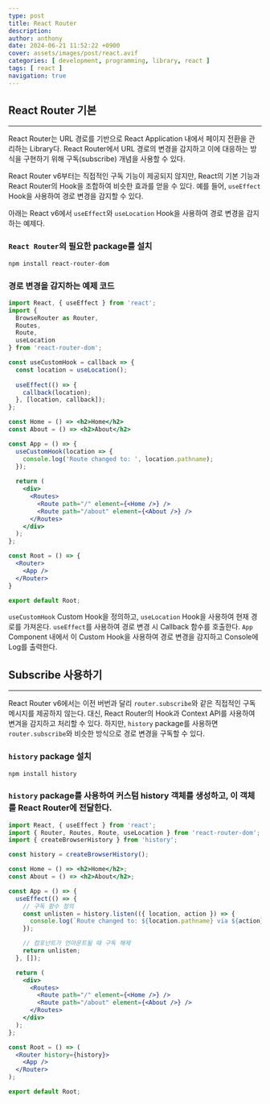 ```yaml
---
type: post
title: React Router
description:
author: anthony
date: 2024-06-21 11:52:22 +0900
cover: assets/images/post/react.avif
categories: [ development, programming, library, react ]
tags: [ react ]
navigation: true
---
```


## React Router 기본

---

React Router는 URL 경로를 기반으로 React Application 내에서 페이지 전환을 관리하는 Library다. React Router에서 URL 경로의 변경을 감지하고
이에 대응하는 방식을 구현하기 위해 구독(subscribe) 개념을 사용할 수 있다.

React Router v6부터는 직접적인 구독 기능이 제공되지 않지만, React의 기본 기능과 React Router의 Hook을 조합하여 비슷한 효과를 얻을 수 있다.
예를 들어, `useEffect` Hook을 사용하여 경로 변경을 감지할 수 있다.

아래는 React v6에서 `useEffect`와 `useLocation` Hook을 사용하여 경로 변경을 감지하는 예제다.

### `React Router`의 필요한 package를 설치

```bash
npm install react-router-dom
```

### 경로 변경을 감지하는 예제 코드

```jsx
import React, { useEffect } from 'react';
import {
  BrowseRouter as Router,
  Routes,
  Route,
  useLocation
} from 'react-router-dom';

const useCustomHook = callback => {
  const location = useLocation();
  
  useEffect(() => {
    callback(location);
  }, [location, callback]);
};

const Home = () => <h2>Home</h2>
const About = () => <h2>About</h2>

const App = () => {
  useCustomHook(location => {
    console.log('Route changed to: ', location.pathname);
  });
  
  return (
    <div>
      <Routes>
        <Route path="/" element={<Home />} />
        <Route path="/about" element={<About />} />
      </Routes>    
    </div>
  );
};

const Root = () => {
  <Router>
    <App />
  </Router>
}

export default Root;

```

`useCustomHook` Custom Hook을 정의하고, `useLocation` Hook을 사용하여 현재 경로를 가져온다. `useEffect`를 사용하여 경로 변경 시 Callback 함수를
호출한다. `App` Component 내에서 이 Custom Hook을 사용하여 경로 변경을 감지하고 Console에 Log를 출력한다.

## Subscribe 사용하기

---

React Router v6에서는 이전 버번과 달리 `router.subscribe`와 같은 직접적인 구독 메시지를 제공하지 않는다. 대신, React Router의 Hook과
Context API를 사용하여 변겨을 감지하고 처리할 수 있다. 하지만, `history` package를 사용하면 `router.subscribe`와 비슷한 방식으로 경로 변경을 
구독할 수 있다.

### `history` package 설치

```bash
npm install history
```

### `history` package를 사용하여 커스텀 history 객체를 생성하고, 이 객체를 React Router에 전달한다.

```jsx
import React, { useEffect } from 'react';
import { Router, Routes, Route, useLocation } from 'react-router-dom';
import { createBrowserHistory } from 'history';

const history = createBrowserHistory();

const Home = () => <h2>Home</h2>;
const About = () => <h2>About</h2>;

const App = () => {
  useEffect(() => {
    // 구독 함수 정의
    const unlisten = history.listen(({ location, action }) => {
      console.log(`Route changed to: ${location.pathname} via ${action}`);
    });

    // 컴포넌트가 언마운트될 때 구독 해제
    return unlisten;
  }, []);

  return (
    <div>
      <Routes>
        <Route path="/" element={<Home />} />
        <Route path="/about" element={<About />} />
      </Routes>
    </div>
  );
};

const Root = () => (
  <Router history={history}>
    <App />
  </Router>
);

export default Root;

```

